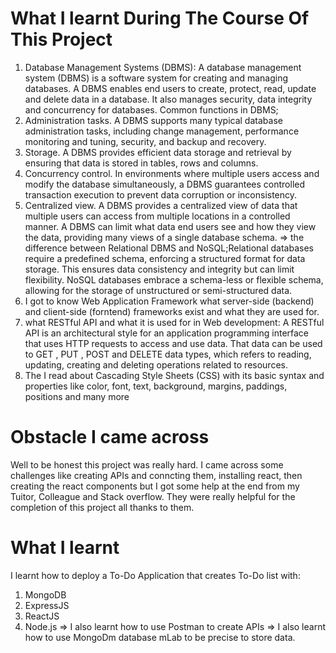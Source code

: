 # What I learnt During The Course Of This Project

1. Database Management Systems (DBMS): A database management system (DBMS) is a software system for creating and managing databases. A DBMS enables end users to create, protect, read, update and delete data in a database. It also manages security, data integrity and concurrency for databases.
Common functions in DBMS;
1. Administration tasks. A DBMS supports many typical database administration tasks, including change management, performance monitoring and tuning, security, and backup and recovery.
2. Storage. A DBMS provides efficient data storage and retrieval by ensuring that data is stored in tables, rows and columns.
3. Concurrency control. In environments where multiple users access and modify the database simultaneously, a DBMS guarantees controlled transaction execution to prevent data corruption or inconsistency.
4. Centralized view. A DBMS provides a centralized view of data that multiple users can access from multiple locations in a controlled manner. A DBMS can limit what data end users see and how they view the data, providing many views of a single database schema.
=> the difference between Relational DBMS and NoSQL;Relational databases require a predefined schema, enforcing a structured format for data storage. This ensures data consistency and integrity but can limit flexibility. NoSQL databases embrace a schema-less or flexible schema, allowing for the storage of unstructured or semi-structured data.
2.  I got to know Web Application Framework what server-side (backend) and client-side (forntend) frameworks exist and what they are used for.
3.  what RESTful API  and what it is used for in Web development: A RESTful API is an architectural style for an application programming interface that uses HTTP requests to access and use data. That data can be used to GET , PUT , POST and DELETE data types, which refers to reading, updating, creating and deleting operations related to resources.
4.  The I read about Cascading Style Sheets (CSS) with its basic syntax and properties like color, font, text, background, margins, paddings, positions and many more 
   
   # Obstacle I came across
   Well to be honest this project was really hard. I came across some challenges like creating APIs and conncting them, installing react, then creating the react components but I got some help at the end from my Tuitor, Colleague and Stack overflow. They were really helpful for the completion of this project all thanks to them.

   # What I learnt
   I learnt how to deploy a To-Do Application that creates To-Do list with:
   1. MongoDB
   2. ExpressJS
   3. ReactJS
   4. Node.js
=> I also learnt how to use Postman to create APIs
=> I also learnt how to use MongoDm database mLab to be precise to store data.
